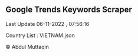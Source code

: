 

## Google Trends Keywords Scraper 
 
Last Update 06-11-2022 , 07:56:16

Country List :
VIETNAM.json



© Abdul Muttaqin 
